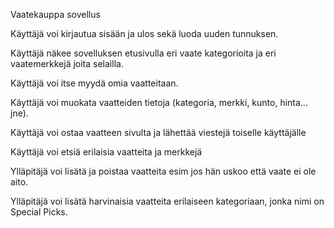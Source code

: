 Vaatekauppa sovellus

Käyttäjä voi kirjautua sisään ja ulos sekä luoda uuden tunnuksen.	

Käyttäjä näkee sovelluksen etusivulla eri vaate kategorioita ja eri vaatemerkkejä joita selailla.

Käyttäjä voi itse myydä omia vaatteitaan.

Käyttäjä voi muokata vaatteiden tietoja (kategoria, merkki, kunto, hinta… jne).

Käyttäjä voi ostaa vaatteen sivulta ja lähettää viestejä toiselle käyttäjälle

Käyttäjä voi etsiä erilaisia vaatteita ja merkkejä

Ylläpitäjä voi lisätä ja poistaa vaatteita esim jos hän uskoo että vaate ei ole aito.

Ylläpitäjä voi lisätä harvinaisia vaatteita erilaiseen kategoriaan, jonka nimi on Special Picks. 


